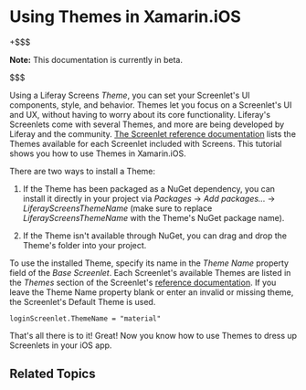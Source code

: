 # Using Themes in Xamarin.iOS [](id=using-themes-in-xamarin-ios)

+$$$

**Note:** This documentation is currently in beta. 

$$$

Using a Liferay Screens *Theme*, you can set your Screenlet's UI components,
style, and behavior. Themes let you focus on a Screenlet's UI and UX, without
having to worry about its core functionality. Liferay's Screenlets come with
several Themes, and more are being developed by Liferay and the community. 
[The Screenlet reference documentation](/develop/reference/-/knowledge_base/7-0/screenlets-in-liferay-screens-for-ios) 
lists the Themes available for each Screenlet included with Screens. This 
tutorial shows you how to use Themes in Xamarin.iOS. 

There are two ways to install a Theme: 

1.  If the Theme has been packaged as a NuGet dependency, you can install it 
    directly in your project via *Packages* &rarr; *Add packages...* &rarr; 
    *LiferayScreensThemeName* (make sure to replace *LiferayScreensThemeName* 
    with the Theme's NuGet package name). 

2.  If the Theme isn't available through NuGet, you can drag and drop the 
    Theme's folder into your project. 

To use the installed Theme, specify its name in the *Theme Name* property field
of the *Base Screenlet*. Each Screenlet's available Themes are listed in the 
*Themes* section of the Screenlet's 
[reference documentation](/develop/reference/-/knowledge_base/7-0/screenlets-in-liferay-screens-for-ios). 
If you leave the Theme Name property blank or enter an invalid or missing theme, 
the Screenlet's Default Theme is used. 

    loginScreenlet.ThemeName = "material"

That's all there is to it! Great! Now you know how to use Themes to dress up 
Screenlets in your iOS app. 

## Related Topics [](id=related-topics)

